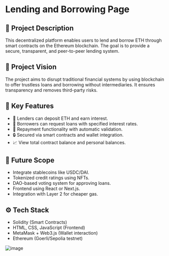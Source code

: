 # Lending and Borrowing Page

## 🧾 Project Description
This decentralized platform enables users to lend and borrow ETH through smart contracts on the Ethereum blockchain. The goal is to provide a secure, transparent, and peer-to-peer lending system.

## 🔭 Project Vision
The project aims to disrupt traditional financial systems by using blockchain to offer trustless loans and borrowing without intermediaries. It ensures transparency and removes third-party risks.

## 🚀 Key Features
- 🏦 Lenders can deposit ETH and earn interest.
- 🙋 Borrowers can request loans with specified interest rates.
- 💸 Repayment functionality with automatic validation.
- 🔒 Secured via smart contracts and wallet integration.
- 📈 View total contract balance and personal balances.

## 🔮 Future Scope
- Integrate stablecoins like USDC/DAI.
- Tokenized credit ratings using NFTs.
- DAO-based voting system for approving loans.
- Frontend using React or Next.js.
- Integration with Layer 2 for cheaper gas.

## ⚙️ Tech Stack
- Solidity (Smart Contracts)
- HTML, CSS, JavaScript (Frontend)
- MetaMask + Web3.js (Wallet interaction)
- Ethereum (Goerli/Sepolia testnet)


![image](https://github.com/user-attachments/assets/86832759-cf55-44fd-875d-daa9cc3270e0)
